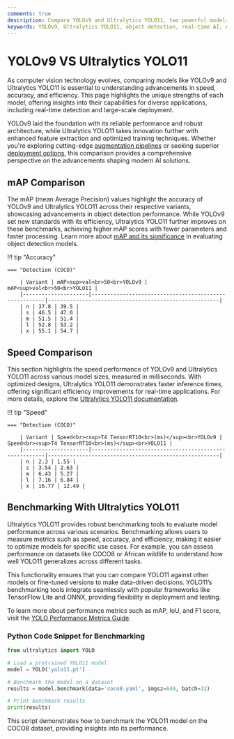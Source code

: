 ```yaml
---
comments: true
description: Compare YOLOv9 and Ultralytics YOLO11, two powerful models in computer vision. Discover how Ultralytics YOLO11 outperforms with its enhanced accuracy, faster real-time object detection capabilities, and efficiency optimized for edge AI and cloud deployment. Dive into their key differences and advancements in real-time AI technology.
keywords: YOLOv9, Ultralytics YOLO11, object detection, real-time AI, edge AI, computer vision, YOLO models, AI comparison
---
```


# YOLOv9 VS Ultralytics YOLO11

As computer vision technology evolves, comparing models like YOLOv9 and Ultralytics YOLO11 is essential to understanding advancements in speed, accuracy, and efficiency. This page highlights the unique strengths of each model, offering insights into their capabilities for diverse applications, including real-time detection and large-scale deployment.

YOLOv9 laid the foundation with its reliable performance and robust architecture, while Ultralytics YOLO11 takes innovation further with enhanced feature extraction and optimized training techniques. Whether you're exploring cutting-edge [augmentation pipelines](https://www.ultralytics.com/ru/blog/what-are-diffusion-models-a-quick-and-comprehensive-guide#data-preprocessing) or seeking superior [deployment options](https://docs.ultralytics.com/guides/model-deployment-options/), this comparison provides a comprehensive perspective on the advancements shaping modern AI solutions.


## mAP Comparison

The mAP (mean Average Precision) values highlight the accuracy of YOLOv9 and Ultralytics YOLO11 across their respective variants, showcasing advancements in object detection performance. While YOLOv9 set new standards with its efficiency, Ultralytics YOLO11 further improves on these benchmarks, achieving higher mAP scores with fewer parameters and faster processing. Learn more about [mAP and its significance](https://www.ultralytics.com/glossary/mean-average-precision-map) in evaluating object detection models.


!!! tip "Accuracy"

	=== "Detection (COCO)"

		| Variant | mAP<sup>val<br>50<br>YOLOv9 | mAP<sup>val<br>50<br>YOLO11 |
		|---------------------|-------------------------------------------------------|-------------------------------------------------------|
		| n | 37.8 | 39.5 |
		| s | 46.5 | 47.0 |
		| m | 51.5 | 51.4 |
		| l | 52.8 | 53.2 |
		| x | 55.1 | 54.7 |
		

## Speed Comparison

This section highlights the speed performance of YOLOv9 and Ultralytics YOLO11 across various model sizes, measured in milliseconds. With optimized designs, Ultralytics YOLO11 demonstrates faster inference times, offering significant efficiency improvements for real-time applications. For more details, explore the [Ultralytics YOLO11 documentation](https://docs.ultralytics.com/models/yolo11/).


!!! tip "Speed"

	=== "Detection (COCO)"

		| Variant | Speed<br><sup>T4 TensorRT10<br>(ms)</sup><br>YOLOv9 | Speed<br><sup>T4 TensorRT10<br>(ms)</sup><br>YOLO11 |
		|---------------------|-------------------------------------------------------|-------------------------------------------------------|
		| n | 2.3 | 1.55 |
		| s | 3.54 | 2.63 |
		| m | 6.43 | 5.27 |
		| l | 7.16 | 6.84 |
		| x | 16.77 | 12.49 |

## Benchmarking With Ultralytics YOLO11

Ultralytics YOLO11 provides robust benchmarking tools to evaluate model performance across various scenarios. Benchmarking allows users to measure metrics such as speed, accuracy, and efficiency, making it easier to optimize models for specific use cases. For example, you can assess performance on datasets like COCO8 or African wildlife to understand how well YOLO11 generalizes across different tasks.

This functionality ensures that you can compare YOLO11 against other models or fine-tuned versions to make data-driven decisions. YOLO11’s benchmarking tools integrate seamlessly with popular frameworks like TensorFlow Lite and ONNX, providing flexibility in deployment and testing.

To learn more about performance metrics such as mAP, IoU, and F1 score, visit the [YOLO Performance Metrics Guide](https://docs.ultralytics.com/guides/).

### Python Code Snippet for Benchmarking

```python
from ultralytics import YOLO

# Load a pretrained YOLO11 model
model = YOLO('yolo11.pt')

# Benchmark the model on a dataset
results = model.benchmark(data='coco8.yaml', imgsz=640, batch=32)

# Print benchmark results
print(results)
```

This script demonstrates how to benchmark the YOLO11 model on the COCO8 dataset, providing insights into its performance.
